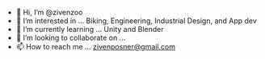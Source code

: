 - 👋 Hi, I’m @zivenzoo
- 👀 I’m interested in ... Biking, Engineering, Industrial Design, and App dev
- 🌱 I’m currently learning ... Unity and Blender
- 💞️ I’m looking to collaborate on ... 
- 📫 How to reach me ... zivenposner@gmail.com

<!---
zivenzoo/zivenzoo is a ✨ special ✨ repository because its `README.md` (this file) appears on your GitHub profile.
You can click the Preview link to take a look at your changes.
--->
